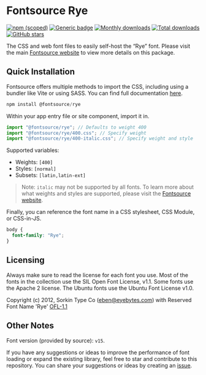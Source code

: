 # Fontsource Rye

[![npm (scoped)](https://img.shields.io/npm/v/@fontsource/rye?color=brightgreen)](https://www.npmjs.com/package/@fontsource/rye) [![Generic badge](https://img.shields.io/badge/fontsource-passing-brightgreen)](https://github.com/fontsource/fontsource) [![Monthly downloads](https://badgen.net/npm/dm/@fontsource/rye)](https://github.com/fontsource/fontsource) [![Total downloads](https://badgen.net/npm/dt/@fontsource/rye)](https://github.com/fontsource/fontsource) [![GitHub stars](https://img.shields.io/github/stars/fontsource/fontsource.svg?style=social&label=Star)](https://github.com/fontsource/fontsource/stargazers)

The CSS and web font files to easily self-host the “Rye” font. Please visit the main [Fontsource website](https://fontsource.org/fonts/rye) to view more details on this package.

## Quick Installation

Fontsource offers multiple methods to import the CSS, including using a bundler like Vite or using SASS. You can find full documentation [here](https://fontsource.org/docs/getting-started/introduction).

```javascript
npm install @fontsource/rye
```

Within your app entry file or site component, import it in.

```javascript
import "@fontsource/rye"; // Defaults to weight 400
import "@fontsource/rye/400.css"; // Specify weight
import "@fontsource/rye/400-italic.css"; // Specify weight and style
```

Supported variables:
- Weights: `[400]`
- Styles: `[normal]`
- Subsets: `[latin,latin-ext]`

> Note: `italic` may not be supported by all fonts. To learn more about what weights and styles are supported, please visit the [Fontsource website](https://fontsource.org/fonts/rye).

Finally, you can reference the font name in a CSS stylesheet, CSS Module, or CSS-in-JS.

```css
body {
  font-family: "Rye";
}
```

## Licensing
Always make sure to read the license for each font you use. Most of the fonts in the collection use the SIL Open Font License, v1.1. Some fonts use the Apache 2 license. The Ubuntu fonts use the Ubuntu Font License v1.0.

Copyright (c) 2012, Sorkin Type Co (eben@eyebytes.com) with Reserved Font Name 'Rye'
[OFL-1.1](http://scripts.sil.org/OFL)

## Other Notes
Font version (provided by source): `v15`.

If you have any suggestions or ideas to improve the performance of font loading or expand the existing library, feel free to star and contribute to this repository. You can share your suggestions or ideas by creating an [issue](https://github.com/fontsource/fontsource/issues).